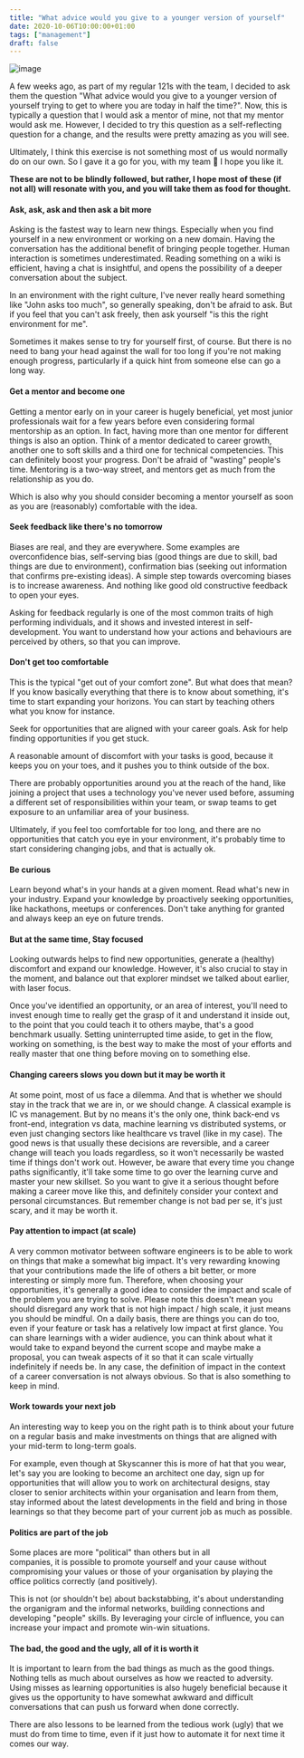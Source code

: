 ```yaml
---
title: "What advice would you give to a younger version of yourself"
date: 2020-10-06T10:00:00+01:00
tags: ["management"]
draft: false
---
```


![image](/images/what-advice-would-you-give-to-a-younger-version-of-yourself.jpg)

A few weeks ago, as part of my regular 121s with the team, I decided to ask them the question "What advice would you give to a younger version of yourself trying to get to where you are today in half the time?". Now, this is typically a question that I would ask a mentor of mine, not that my mentor would ask me. However, I decided to try this question as a self-reflecting question for a change, and the results were pretty amazing as you will see.

<!--more-->

Ultimately, I think this exercise is not something most of us would normally do on our own. So I gave it a go for you, with my team 💙 I hope you like it.

**These are not to be blindly followed, but rather, I hope most of these (if not all) will resonate with you, and you will take them as food for thought.**

#### Ask, ask, ask and then ask a bit more

Asking is the fastest way to learn new things. Especially when you find yourself in a new environment or working on a new domain. Having the conversation has the additional benefit of bringing people together. Human interaction is sometimes underestimated. Reading something on a wiki is efficient, having a chat is insightful, and opens the possibility of a deeper conversation about the subject.​

In an environment with the right culture, I've never really heard something like "John asks too much", so generally speaking, don't be afraid to ask. But if you feel that you can't ask freely, then ask yourself "is this the right environment for me".​

Sometimes it makes sense to try for yourself first, of course. But there is no need to bang your head against the wall for too long if you're not making enough progress, particularly if a quick hint from someone else can go a long way.​

#### Get a mentor and become one

Getting a mentor early on in your career is hugely beneficial, yet most junior professionals wait for a few years before even considering formal mentorship as an option. In fact, having more than one mentor for different things is also an option. Think of a mentor dedicated to career growth, another one to soft skills and a third one for technical competencies. This can definitely boost your progress. Don't be afraid of "wasting" people's time. Mentoring is a two-way street, and mentors get as much from the relationship as you do.

Which is also why you should consider becoming a mentor yourself as soon as you are (reasonably) comfortable with the idea.

#### Seek feedback like there's no tomorrow

Biases are real, and they are everywhere. Some examples are overconfidence bias, self-serving bias (good things are due to skill, bad things are due to environment), confirmation bias (seeking out information that confirms pre-existing ideas). A simple step towards overcoming biases is to increase awareness. And nothing like good old constructive feedback to open your eyes.​

Asking for feedback regularly is one of the most common traits of high performing individuals, and it shows and invested interest in self-development. You want to understand how your actions and behaviours are perceived by others, so that you can improve.  

#### Don't get too comfortable

This is the typical "get out of your comfort zone". But what does that mean? If you know basically everything that there is to know about something, it's time to start expanding your horizons. You can start by teaching others what you know for instance.

Seek for opportunities that are aligned with your career goals. Ask for help finding opportunities if you get stuck.​

A reasonable amount of discomfort with your tasks is good, because it keeps you on your toes, and it pushes you to think outside of the box.​

There are probably opportunities around you at the reach of the hand, like joining a project that uses a technology you've never used before, assuming a different set of responsibilities within your team, or swap teams to get exposure to an unfamiliar area of your business.​

Ultimately, if you feel too comfortable for too long, and there are no opportunities that catch you eye in your environment, it's probably time to start considering changing jobs, and that is actually ok.

#### Be curious

Learn beyond what's in your hands at a given moment. Read what's new in your industry. Expand your knowledge by proactively seeking opportunities, like hackathons, meetups or conferences. Don't take anything for granted and always keep an eye on future trends.

#### But at the same time, Stay focused

Looking outwards helps to find new opportunities, generate a (healthy) discomfort and expand our knowledge. However, it's also crucial to stay in the moment, and balance out that explorer mindset we talked about earlier, with laser focus.

Once you've identified an opportunity, or an area of interest, you'll need to invest enough time to really get the grasp of it and understand it inside out, to the point that you could teach it to others maybe, that's a good benchmark usually. Setting uninterrupted time aside, to get in the flow, working on something, is the best way to make the most of your efforts and really master that one thing before moving on to something else.

#### Changing careers slows you down but it may be worth it

At some point, most of us face a dilemma. And that is whether we should stay in the track that we are in, or we should change. A classical example is IC vs management. But by no means it's the only one, think back-end vs front-end, integration vs data, machine learning vs distributed systems, or even just changing sectors like healthcare vs travel (like in my case). The good news is that usually these decisions are reversible, and a career change will teach you loads regardless, so it won't necessarily be wasted time if things don't work out. However, be aware that every time you change paths significantly, it'll take some time to go over the learning curve and master your new skillset. So you want to give it a serious thought before making a career move like this, and definitely consider your context and personal circumstances. But remember change is not bad per se, it's just scary, and it may be worth it.

#### Pay attention to impact (at scale)

A very common motivator between software engineers is to be able to work on things that make a somewhat big impact. It's very rewarding knowing that your contributions made the life of others a bit better, or more interesting or simply more fun. Therefore, when choosing your opportunities, it's generally a good idea to consider the impact and scale of the problem you are trying to solve. Please note this doesn't mean you should disregard any work that is not high impact / high scale, it just means you should be mindful. On a daily basis, there are things you can do too, even if your feature or task has a relatively low impact at first glance. You can share learnings with a wider audience, you can think about what it would take to expand beyond the current scope and maybe make a proposal, you can tweak aspects of it so that it can scale virtually indefinitely if needs be. In any case, the definition of impact in the context of a career conversation is not always obvious. So that is also something to keep in mind.

#### Work towards your next job

An interesting way to keep you on the right path is to think about your future on a regular basis and make investments on things that are aligned with your mid-term to long-term goals.

For example, even though at Skyscanner this is more of hat that you wear, let's say you are looking to become an architect one day, sign up for opportunities that will allow you to work on architectural designs, stay closer to senior architects within your organisation and learn from them, stay informed about the latest developments in the field and bring in those learnings so that they become part of your current job as much as possible.

#### Politics are part of the job

Some places are more "political" than others but in all companies, it is possible to promote yourself and your cause without compromising your values or those of your organisation by playing the office politics correctly (and positively).

This is not (or shouldn't be) about backstabbing, it's about understanding the organigram and the informal networks, building connections and developing "people" skills. By leveraging your circle of influence, you can increase your impact and promote win-win situations.

#### The bad, the good and the ugly, all of it is worth it

It is important to learn from the bad things as much as the good things. Nothing tells as much about ourselves as how we reacted to adversity. Using misses as learning opportunities is also hugely beneficial because it gives us the opportunity to have somewhat awkward and difficult conversations that can push us forward when done correctly.

There are also lessons to be learned from the tedious work (ugly) that we must do from time to time, even if it just how to automate it for next time it comes our way.
